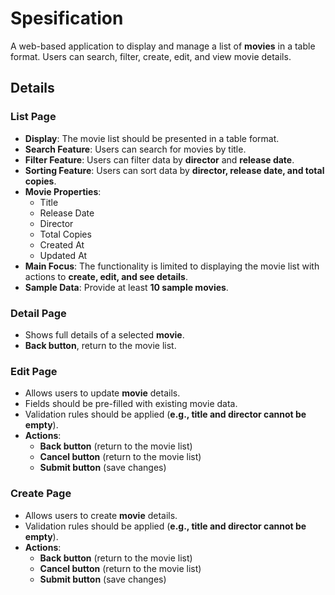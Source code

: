 # **Spesification**  
A web-based application to display and manage a list of **movies** in a table format. Users can search, filter, create, edit, and view movie details.  

## **Details**  

### **List Page**  
- **Display**: The movie list should be presented in a table format.  
- **Search Feature**: Users can search for movies by title.  
- **Filter Feature**: Users can filter data by **director** and **release date**.  
- **Sorting Feature**: Users can sort data by **director, release date, and total copies**.  
- **Movie Properties**:  
  - Title  
  - Release Date  
  - Director  
  - Total Copies  
  - Created At  
  - Updated At  
- **Main Focus**: The functionality is limited to displaying the movie list with actions to **create, edit, and see details**.  
- **Sample Data**: Provide at least **10 sample movies**.  

### **Detail Page**  
- Shows full details of a selected **movie**.  
- **Back button**, return to the movie list.  

### **Edit Page**  
- Allows users to update **movie** details.  
- Fields should be pre-filled with existing movie data.  
- Validation rules should be applied (**e.g., title and director cannot be empty**).  
- **Actions**:  
  - **Back button** (return to the movie list)  
  - **Cancel button** (return to the movie list)  
  - **Submit button** (save changes)  

### **Create Page**  
- Allows users to create **movie** details.  
- Validation rules should be applied (**e.g., title and director cannot be empty**).  
- **Actions**:  
  - **Back button** (return to the movie list)  
  - **Cancel button** (return to the movie list)  
  - **Submit button** (save changes)  
